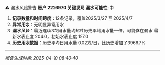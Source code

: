 ⚠️ 漏水风险警告
**账户 2226970 关键发现**
**漏水可能性**: 中
1. **记录数量和时间跨度**：12条记录，覆盖2025/3/27 至 2025/4/7
2. **异常用水**：无明显异常用水
3. **漏水风险**：最近连续3次用水量均超过历史平均用水量一倍，可能存在漏水
   最新水表止度 204.0，初始水表止度 197.0
4. **历史用水数据**：历史平均日用水量 0.02方/日，比历史增加了3966.7%

---
*报告生成时间: 2025-04-10 08:40:40*